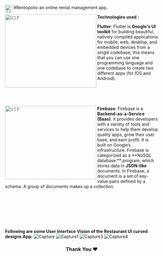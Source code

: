 
#<img align="left" height="25" width="25" alt="𝙶𝙸𝙵" src="https://encrypted-tbn0.gstatic.com/images?q=tbn:ANd9GcRbHrevSZOwEpEt0nwf3cBvCF-zjlFDNoWenJqhm176KYgUBEWbR8BxXbZwZMYlWjtl-Gg&usqp=CAU">Rentopolis-an online rental management app.


<a target="_blank"><img align="left" height="240" width="300" alt="𝙶𝙸𝙵" src="https://storage.googleapis.com/cms-storage-bucket/6a07d8a62f4308d2b854.svg"></a>


**Technologies used :**

**Flutter**: Flutter is **Google's UI toolkit** for building beautiful, natively compiled applications for
mobile, web, desktop, and embedded devices from a single codebase, this means that you can
use one programming language and one codebase to create two different apps (for IOS and
Android).
</br>
</br>
</br>
</br>
</br>

<a target="_blank"><img align="left" height="240" width="300" alt="𝙶𝙸𝙵" src="https://www.gstatic.com/devrel-devsite/prod/v08e2e903ad39eb3009107f1f989d23e4c4355077353141378a1120a265a09142/firebase/images/lockup.svg"></a>
**Firebase**: Firebase is a **Backend-as-a-Service (Baas)**. It provides developers with a variety of
tools and services to help them develop quality apps, grow their user base, and earn profit. It is
built on Google’s infrastructure. Firebase is categorized as a **NoSQL database ** program, which
stores data in **JSON-like** documents. In Firebase, a document is a set of key-value pairs defined
by a schema. A group of documents makes up a collection.


</br>
</br>

</br>
</br>
</br>
</br>



**Following are some User Interface Vision of the Restaurant UI curved designs App:**
![Capture](https://user-images.githubusercontent.com/71841648/162624493-11be04e4-e355-48fc-a8e9-014bbd54e5f9.PNG)
![Capture1](https://user-images.githubusercontent.com/71841648/162624499-2854bee9-3fc8-4cfd-81b7-cd238232da2b.PNG)
![Capture3](https://user-images.githubusercontent.com/71841648/162624505-28b268b1-3852-477d-b536-f4bbc1567d98.PNG)
![Capture4](https://user-images.githubusercontent.com/71841648/162624513-619ac29f-af00-46db-ba11-8c286a0d1a38.PNG)


<div align="center">

### Thank You ❤️

</div>
